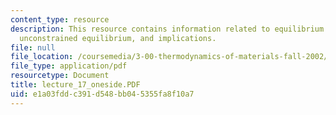 ```yaml
---
content_type: resource
description: This resource contains information related to equilibrium thermodynamics,
  unconstrained equilibrium, and implications.
file: null
file_location: /coursemedia/3-00-thermodynamics-of-materials-fall-2002/e1a03fddc391d548bb045355fa8f10a7_lecture_17_oneside.PDF
file_type: application/pdf
resourcetype: Document
title: lecture_17_oneside.PDF
uid: e1a03fdd-c391-d548-bb04-5355fa8f10a7
---
```

